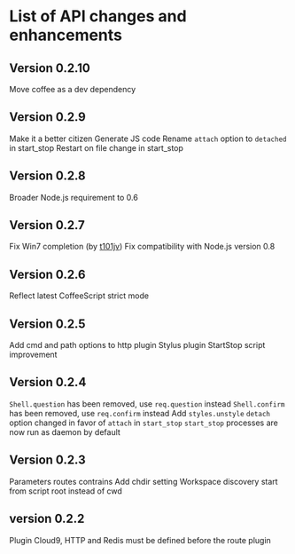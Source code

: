 
List of API changes and enhancements
====================================

Version 0.2.10
--------------

Move coffee as a dev dependency

Version 0.2.9
-------------

Make it a better citizen
Generate JS code
Rename `attach` option to `detached` in start_stop
Restart on file change in start_stop

Version 0.2.8
-------------

Broader Node.js requirement to 0.6

Version 0.2.7
-------------

Fix Win7 completion (by [t101jv](https://github.com/t101jv))
Fix compatibility with Node.js version 0.8

Version 0.2.6
-------------

Reflect latest CoffeeScript strict mode

Version 0.2.5
-------------

Add cmd and path options to http plugin
Stylus plugin
StartStop script improvement

Version 0.2.4
-------------

`Shell.question` has been removed, use `req.question` instead
`Shell.confirm` has been removed, use `req.confirm` instead
Add `styles.unstyle`
`detach` option changed in favor of `attach` in `start_stop`
`start_stop` processes are now run as daemon by default

Version 0.2.3
-------------

Parameters routes contrains
Add chdir setting
Workspace discovery start from script root instead of cwd

version 0.2.2
-------------

Plugin Cloud9, HTTP and Redis must be defined before the route plugin
